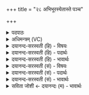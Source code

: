 +++
title = "२८ अभिभूरस्येतास्ते पञ्च"

+++
<details><summary>पदपाठः</summary>

अ॒भि॒भुरित्य॑भि॒ऽभूः। अ॒सि॒। ए॒ताः। ते। पञ्च॒। दि॒शः॑। क॒ल्प॒न्ता॒म्। ब्रह्म॑न्। त्वम्। ब्र॒ह्मा। अ॒सि॒। स॒वि॒ता। अ॒सि॒। स॒त्य॑प्रसव॒ इति॑ स॒त्यऽप्र॑सवः। वरु॑णः। अ॒सि॒। स॒त्यौजा॒ इति॑ स॒त्यऽओ॑जाः। इन्द्रः॑। अ॒सि॒। विशौ॑जाः। रु॒द्रः। अ॒सि॒। सु॒शेव॒ इति॑ सु॒ऽशेवः॑। बहु॑का॒रेति॒ बहु॑ऽकार। श्रेय॑स्कर। श्रेयः॑क॒रेति॒ श्रेयः॑ऽकर। भूय॑स्कर। भूयः॑क॒रेति॒ भूयः॑ऽकर। इन्द्र॑स्य। वज्रः॑। अ॒सि॒। तेन॑। मे॒। र॒ध्य॒। २८।
</details>

<details><summary>अधिमन्त्रम् (VC)</summary>

- यजमानो देवता
- शुनःशेप ऋषिः
- विराड् धृतिः
- ऋषभः
</details>

<details><summary>दयानन्द-सरस्वती (हि) - विषयः</summary>

फिर वह राजा कैसा होके किसके लिये क्या करे, इस विषय का उपदेश अगले मन्त्र में किया है ॥
</details>

<details><summary>दयानन्द-सरस्वती (हि) - पदार्थः</summary>

पदार्थान्वयभाषाः -  हे (बहुकार) बहुत सुखों (श्रेयस्कर) कल्याण और (भूयस्कर) बार-बार अनुष्ठान करनेवाले (ब्रह्मन्) आत्मविद्या को प्राप्त हुए जैसे जिस (ते) आपके (एताः) ये (पञ्च) पूर्व आदि चार और ऊपर नीचे एक पाँच (दिशः) दिशा सामर्थ्ययुक्त हों, वैसे मेरे लिये आपकी पत्नी की कीर्ति से भी (कल्पन्ताम्) सुखयुक्त होवें। जैसे आप (अभिभूः) दुष्टों का तिरस्कार करनेवाले (असि) हैं, (सविता) ऐश्वर्य के उत्पन्न करनेहारे (असि) हैं, (सत्यप्रसवः) सत्य कर्म के साथ ऐश्वर्य है जिसका ऐसे (वरुणः) उत्तम स्वभाववाले (असि) हैं (सत्यौजाः) सत्य बल से युक्त (इन्द्रः) सुखों के धारण करनेहारे (असि) हैं (विशौजाः) प्रजाओं की बीच पराक्रमवाले (सुशेवः) सुन्दर सुखयुक्त (रुद्रः) शत्रु और दुष्टों को रुलानेवाले (असि) हैं, (इन्द्रस्य) ऐश्वर्य के (वज्रः) प्राप्त करनेहारे (असि) हैं, वैसे मैं भी होऊँ, जैसे मैं आप के वास्ते ऋद्धि-सिद्धि करूँ, वैसे (तेन) उससे (मे) मेरे लिये (रध्य) कार्य्य करने का सामर्थ्य कीजिये ॥२८॥
</details>

<details><summary>दयानन्द-सरस्वती (हि) - भावार्थः</summary>

भावार्थभाषाः -  सब मनुष्यों को चाहिये कि जैसा पुरुष सब दिशाओं में कीर्तियुक्त, वेदों को जानने, धनुर्वेद और अर्थवेद की विद्या में प्रवीण, सत्य करने और सब को सुख देनेवाला, धर्मात्मा पुरुष होवे, उसकी स्त्री भी वैसे ही होवे। उनको राजधर्म में स्थापन करके बहुत सुख और बहुत सी शोभा को प्राप्त हों ॥२८॥
</details>

<details><summary>दयानन्द-सरस्वती (सं) - विषयः</summary>

पुनः स राजा कीदृशो भूत्वा कस्मै किं कुर्य्यादित्युपदिश्यते ॥
</details>

<details><summary>दयानन्द-सरस्वती (सं) - पदार्थः</summary>

पदार्थान्वयभाषाः -  हे बहुकार श्रेयस्कर भूयस्कर ब्रह्मन् ! यथा यस्य ते तवैताः पञ्च दिशः कल्पेरन्, तथा मम भवत्पत्न्याः कल्पन्ताम्। यथा त्वमभिभूरसि सवितासि सत्यप्रसवो वरुणोऽसि सत्यौजा इन्द्रोऽसि विशौजाः सुशेवो रुद्रोऽसीन्द्रस्य वज्रोऽसि, तथाऽहमपि भवेयम्, यथा येन तुभ्यमृद्धिसिद्धी कुर्याम्, तथा त्वं तेन मे रध्य ॥२८॥
</details>

<details><summary>दयानन्द-सरस्वती (सं) - भावार्थः</summary>

भावार्थभाषाः -  अत्र वाचकलुप्तोपमालङ्कारः। यथा पुरुषः सर्वदिक्सुकीर्तिर्वेदविद् प्रवीणः सत्यकारी सर्वस्य सुखप्रदो धार्मिको जनो भवेत् तथा तत् पत्नी स्यात्, ते राजधर्मे स्वीकृत्यास्माद् बहुसुखं बहुश्रियं च प्राप्नुवन्तु ॥२८॥
</details>

<details><summary>सविता जोशी ← दयानन्दः (म) - भावार्थः</summary>

भावार्थभाषाः -  ज्याप्रमाणे पुरुषाने दिगदिगंतरी, कीर्तिमान, वेदज्ञात, धनुर्वेद व अर्थवेद प्रवीण, सत्यवादी, सुखकारक व धर्मात्मा बनले पाहिजे त्याचप्रमाणे त्याच्या स्त्रीनेही तसेच बनले पाहिजे. सर्व माणसांनी अशा स्त्री-पुरुषांना राज्यावर बसवून सुखप्राप्ती करून घ्यावी.
</details>
